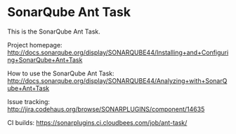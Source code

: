 SonarQube Ant Task
=========================

This is the SonarQube Ant Task.

Project homepage:
http://docs.sonarqube.org/display/SONARQUBE44/Installing+and+Configuring+SonarQube+Ant+Task

How to use the SonarQube Ant Task:
http://docs.sonarqube.org/display/SONARQUBE44/Analyzing+with+SonarQube+Ant+Task

Issue tracking:
http://jira.codehaus.org/browse/SONARPLUGINS/component/14635

CI builds:
https://sonarplugins.ci.cloudbees.com/job/ant-task/
